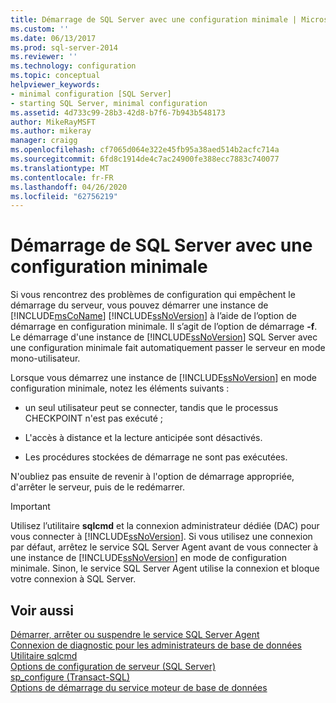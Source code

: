 ```yaml
---
title: Démarrage de SQL Server avec une configuration minimale | Microsoft Docs
ms.custom: ''
ms.date: 06/13/2017
ms.prod: sql-server-2014
ms.reviewer: ''
ms.technology: configuration
ms.topic: conceptual
helpviewer_keywords:
- minimal configuration [SQL Server]
- starting SQL Server, minimal configuration
ms.assetid: 4d733c99-28b3-42d8-b7f6-7b943b548173
author: MikeRayMSFT
ms.author: mikeray
manager: craigg
ms.openlocfilehash: cf7065d064e322e45fb95a38aed514b2acfc714a
ms.sourcegitcommit: 6fd8c1914de4c7ac24900fe388ecc7883c740077
ms.translationtype: MT
ms.contentlocale: fr-FR
ms.lasthandoff: 04/26/2020
ms.locfileid: "62756219"
---
```

# <a name="start-sql-server-with-minimal-configuration"></a>Démarrage de SQL Server avec une configuration minimale
  Si vous rencontrez des problèmes de configuration qui empêchent le démarrage du serveur, vous pouvez démarrer une instance de [!INCLUDE[msCoName](../../includes/msconame-md.md)] [!INCLUDE[ssNoVersion](../../includes/ssnoversion-md.md)] à l’aide de l’option de démarrage en configuration minimale. Il s’agit de l’option de démarrage **-f**. Le démarrage d'une instance de [!INCLUDE[ssNoVersion](../../includes/ssnoversion-md.md)] SQL Server avec une configuration minimale fait automatiquement passer le serveur en mode mono-utilisateur.  
  
 Lorsque vous démarrez une instance de [!INCLUDE[ssNoVersion](../../includes/ssnoversion-md.md)] en mode configuration minimale, notez les éléments suivants :  
  
-   un seul utilisateur peut se connecter, tandis que le processus CHECKPOINT n'est pas exécuté ;  
  
-   L'accès à distance et la lecture anticipée sont désactivés.  
  
-   Les procédures stockées de démarrage ne sont pas exécutées.  
  
 N'oubliez pas ensuite de revenir à l'option de démarrage appropriée, d'arrêter le serveur, puis de le redémarrer.  
  
> [!IMPORTANT]  
>  Utilisez l’utilitaire **sqlcmd** et la connexion administrateur dédiée (DAC) pour vous connecter à [!INCLUDE[ssNoVersion](../../includes/ssnoversion-md.md)]. Si vous utilisez une connexion par défaut, arrêtez le service SQL Server Agent avant de vous connecter à une instance de [!INCLUDE[ssNoVersion](../../includes/ssnoversion-md.md)] en mode de configuration minimale. Sinon, le service SQL Server Agent utilise la connexion et bloque votre connexion à SQL Server.  
  
## <a name="see-also"></a>Voir aussi  
 [Démarrer, arrêter ou suspendre le service SQL Server Agent](../../ssms/agent/start-stop-or-pause-the-sql-server-agent-service.md)   
 [Connexion de diagnostic pour les administrateurs de base de données](diagnostic-connection-for-database-administrators.md)   
 [Utilitaire sqlcmd](../../tools/sqlcmd-utility.md)   
 [Options de configuration de serveur &#40;SQL Server&#41;](server-configuration-options-sql-server.md)   
 [sp_configure &#40;Transact-SQL&#41;](/sql/relational-databases/system-stored-procedures/sp-configure-transact-sql)   
 [Options de démarrage du service moteur de base de données](database-engine-service-startup-options.md)  
  
  
